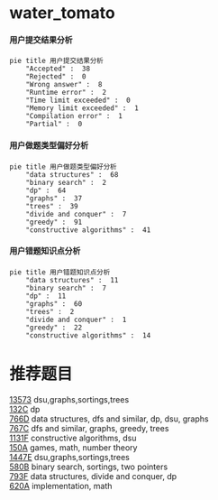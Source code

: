 # water_tomato

<!-- tabs:start -->



#### **用户提交结果分析**

```mermaid
pie title 用户提交结果分析
    "Accepted" :  38
    "Rejected" :  0
    "Wrong answer" :  8
    "Runtime error" :  2
    "Time limit exceeded" :  0
    "Memory limit exceeded" :  1
    "Compilation error" :  1
    "Partial" :  0
```

#### **用户做题类型偏好分析**

```mermaid
pie title 用户做题类型偏好分析
    "data structures" :  68
    "binary search" :  2
    "dp" :  64
    "graphs" :  37
    "trees" :  39
    "divide and conquer" :  7
    "greedy" :  91
    "constructive algorithms" :  41
```
#### **用户错题知识点分析**

```mermaid
pie title 用户错题知识点分析
    "data structures" :  11
    "binary search" :  7
    "dp" :  11
    "graphs" :  60
    "trees" :  2
    "divide and conquer" :  1
    "greedy" :  22
    "constructive algorithms" :  14
```



<!-- tabs:end -->
# 推荐题目
[13573](https://codeforces.com/contest/1357/problem/3)		dsu,graphs,sortings,trees		  
[132C](https://codeforces.com/contest/132/problem/C)		dp		  
[766D](https://codeforces.com/contest/766/problem/D)		data structures,
                        dfs and similar,
                        dp,
                        dsu,
                        graphs		  
[767C](https://codeforces.com/contest/767/problem/C)		dfs and similar,
                        graphs,
                        greedy,
                        trees		  
[1131F](https://codeforces.com/contest/1131/problem/F)		constructive algorithms,
                        dsu		  
[150A](https://codeforces.com/contest/150/problem/A)		games,
                        math,
                        number theory		  
[1447E](https://codeforces.com/contest/1447/problem/E)		dsu,graphs,sortings,trees		  
[580B](https://codeforces.com/contest/580/problem/B)		binary search,
                        sortings,
                        two pointers		  
[793F](https://codeforces.com/contest/793/problem/F)		data structures,
                        divide and conquer,
                        dp		  
[620A](https://codeforces.com/contest/620/problem/A)		implementation,
                        math		  
